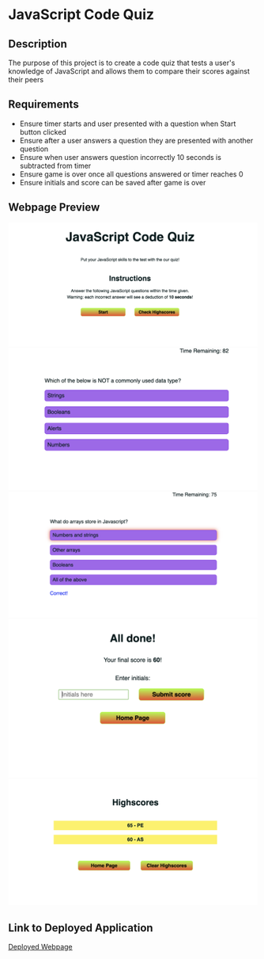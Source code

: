 # JavaScript Code Quiz

## Description
The purpose of this project is to create a code quiz that tests a user's knowledge of JavaScript and allows them to compare their scores against their peers

## Requirements
- Ensure timer starts and user presented with a question when Start button clicked
- Ensure after a user answers a question they are presented with another question
- Ensure when user answers question incorrectly 10 seconds is subtracted from timer
- Ensure game is over once all questions answered or timer reaches 0
- Ensure initials and score can be saved after game is over

## Webpage Preview
![Webpage Screenshot 1](assets/images/js-code-quiz-webpage-1.png)
![Webpage Screenshot 2](assets/images/js-code-quiz-webpage-2.png)
![Webpage Screenshot 3](assets/images/js-code-quiz-webpage-3.png)
![Webpage Screenshot 4](assets/images/js-code-quiz-webpage-4.png)
![Webpage Screenshot 5](assets/images/js-code-quiz-webpage-5.png)

## Link to Deployed Application
[Deployed Webpage](https://ajaycshan.github.io/javascript-code-quiz/)